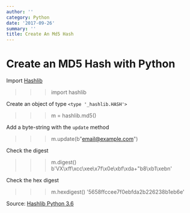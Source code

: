 ```yaml
---
author: ''
category: Python
date: '2017-09-26'
summary: ''
title: Create An Md5 Hash
---
```

# Create an MD5 Hash with Python

Import [Hashlib](https://docs.python.org/3/library/hashlib.html)

>>> import hashlib

Create an object of type `<type '_hashlib.HASH'>`

>>> m = hashlib.md5()

Add a byte-string with the `update` method

>>> m.update(b"email@example.com")

Check the digest

>>> m.digest()
b'VX\xff\xcc\xee\x7f\x0e\xbf\xda+"b8\xb1\xebn'

Check the hex digest

>>> m.hexdigest()
'5658ffccee7f0ebfda2b226238b1eb6e'

Source: [Hashlib Python 3.6](https://docs.python.org/3/library/hashlib.html)